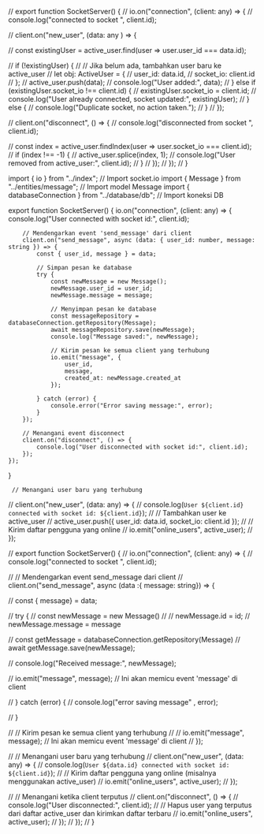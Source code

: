 // export function SocketServer() {
// io.on("connection", (client: any) => {
// console.log("connected to socket ", client.id);

// client.on("new_user", (data: any ) => {

// const existingUser = active_user.find(user => user.user_id === data.id);

// if (!existingUser) {
// // Jika belum ada, tambahkan user baru ke active_user
// let obj: ActiveUser = {
// user_id: data.id,
// socket_io: client.id
// };
// active_user.push(data);
// console.log("User added:", data);
// } else if (existingUser.socket_io !== client.id) {
// existingUser.socket_io = client.id;
// console.log("User already connected, socket updated:", existingUser);
// } else {
// console.log("Duplicate socket, no action taken.");
// }
// });

// client.on("disconnect", () => {
// console.log("disconnected from socket ", client.id);

// const index = active_user.findIndex(user => user.socket_io === client.id);
// if (index !== -1) {
// active_user.splice(index, 1);
// console.log("User removed from active_user:", client.id);
// }
// });
// });
// }

import { io } from "../index"; // Import socket.io
import { Message } from "../entities/message"; // Import model Message
import { databaseConnection } from "../database/db"; // Import koneksi DB

export function SocketServer() {
io.on("connection", (client: any) => {
console.log("User connected with socket id:", client.id);

        // Mendengarkan event 'send_message' dari client
        client.on("send_message", async (data: { user_id: number, message: string }) => {
            const { user_id, message } = data;

            // Simpan pesan ke database
            try {
                const newMessage = new Message();
                newMessage.user_id = user_id;
                newMessage.message = message;

                // Menyimpan pesan ke database
                const messageRepository = databaseConnection.getRepository(Message);
                await messageRepository.save(newMessage);
                console.log("Message saved:", newMessage);

                // Kirim pesan ke semua client yang terhubung
                io.emit("message", {
                    user_id,
                    message,
                    created_at: newMessage.created_at
                });

            } catch (error) {
                console.error("Error saving message:", error);
            }
        });

        // Menangani event disconnect
        client.on("disconnect", () => {
            console.log("User disconnected with socket id:", client.id);
        });
    });

}

     // Menangani user baru yang terhubung

// client.on("new_user", (data: any) => {
// console.log(`User ${client.id} connected with socket id: ${client.id}`);
// // Tambahkan user ke active_user
// active_user.push({ user_id: data.id, socket_io: client.id });
// // Kirim daftar pengguna yang online
// io.emit("online_users", active_user);
// });

// export function SocketServer() {
// io.on("connection", (client: any) => {
// console.log("connected to socket ", client.id);

// // Mendengarkan event send_message dari client
// client.on("send_message", async (data :{ message: string}) => {

// const { message} = data;

// try {
// const newMessage = new Message()
// // newMessage.id = id;
// newMessage.message = message

// const getMessage = databaseConnection.getRepository(Message)
// await getMessage.save(newMessage);

// console.log("Received message:", newMessage);

// io.emit("message", message); // Ini akan memicu event 'message' di client

// } catch (error) {
// console.log("error saving message" , error);

// }

// // Kirim pesan ke semua client yang terhubung
// // io.emit("message", message); // Ini akan memicu event 'message' di client
// });

// // Menangani user baru yang terhubung
// client.on("new_user", (data: any) => {
// console.log(`User ${data.id} connected with socket id: ${client.id}`);
// // Kirim daftar pengguna yang online (misalnya menggunakan active_user)
// io.emit("online_users", active_user);
// });

// // Menangani ketika client terputus
// client.on("disconnect", () => {
// console.log("User disconnected:", client.id);
// // Hapus user yang terputus dari daftar active_user dan kirimkan daftar terbaru
// io.emit("online_users", active_user);
// });
// });
// }
